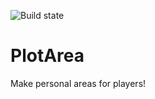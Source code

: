 ![Build state](https://travis-ci.com/Mohagames205/PlotArea.svg?token=33b9XYyKJNCzDYxGkN7H&branch=beta)
# PlotArea
Make personal areas for players!
